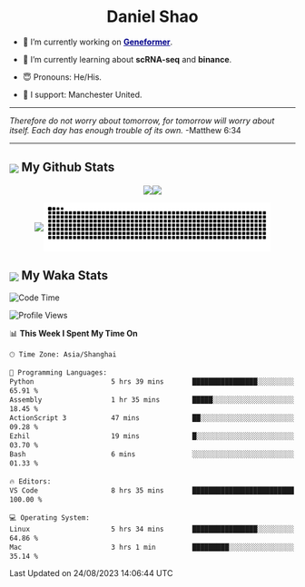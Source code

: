 

<h1 align="center">Daniel Shao</h1>

- 🐒 I’m currently working on <strong><a href="https://huggingface.co/ctheodoris/Geneformer" style="color: darkblue">Geneformer</a></strong>.

- 🥹 I’m currently learning about **scRNA-seq** and **binance**.

- 😇 Pronouns: He/His.

- 🦧 I support: Manchester United.

---

<i> Therefore do not worry about tomorrow, for tomorrow will worry about itself. Each day has enough trouble of its own. </i> -Matthew 6:34

---

<h2><img src="https://emojis.slackmojis.com/emojis/images/1579216111/7550/pikachu_wave.gif?1579216111" align="center" width="28" /> My Github Stats</h2>

<p align="center"><img align="center" src = "https://github-readme-stats.vercel.app/api?username=super-dainiu&show_icons=true&count_private=true&theme=tokyonight&hide=issues&line_height=30" width="400px"><img align="center" src = "https://github-readme-streak-stats.herokuapp.com/?user=super-dainiu&theme=tokyonight" width="400px"></p>

<p align="center"><img align="center" width="400px" src="https://github-readme-stats.vercel.app/api/top-langs/?username=super-dainiu&layout=compact&theme=tokyonight&hide=html,tex,jupyter%20notebook"><img align="center" width="400px" src="https://github.com/super-dainiu/super-dainiu/blob/output/github-contribution-grid-snake.svg"></p>

<h2><img src="https://emojis.slackmojis.com/emojis/images/1579216111/7550/pikachu_wave.gif?1579216111" align="center" width="28" /> My Waka Stats</h2>

<!--START_SECTION:waka-->
![Code Time](http://img.shields.io/badge/Code%20Time-300%20hrs%2030%20mins-blue)

![Profile Views](http://img.shields.io/badge/Profile%20Views-16-blue)

📊 **This Week I Spent My Time On** 

```text
🕑︎ Time Zone: Asia/Shanghai

💬 Programming Languages: 
Python                   5 hrs 39 mins       ████████████████░░░░░░░░░   65.91 % 
Assembly                 1 hr 35 mins        █████░░░░░░░░░░░░░░░░░░░░   18.45 % 
ActionScript 3           47 mins             ██░░░░░░░░░░░░░░░░░░░░░░░   09.28 % 
Ezhil                    19 mins             █░░░░░░░░░░░░░░░░░░░░░░░░   03.70 % 
Bash                     6 mins              ░░░░░░░░░░░░░░░░░░░░░░░░░   01.33 % 

🔥 Editors: 
VS Code                  8 hrs 35 mins       █████████████████████████   100.00 % 

💻 Operating System: 
Linux                    5 hrs 34 mins       ████████████████░░░░░░░░░   64.86 % 
Mac                      3 hrs 1 min         █████████░░░░░░░░░░░░░░░░   35.14 % 
```


 Last Updated on 24/08/2023 14:06:44 UTC
<!--END_SECTION:waka-->
